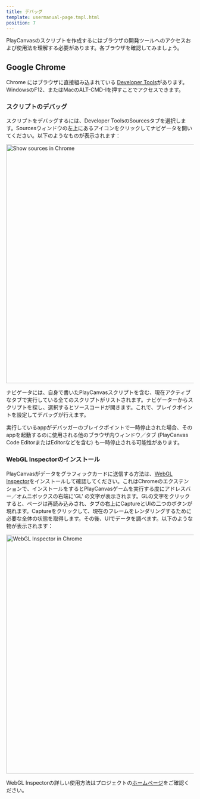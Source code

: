 ```yaml
---
title: デバッグ
template: usermanual-page.tmpl.html
position: 7
---
```


PlayCanvasのスクリプトを作成するにはブラウザの開発ツールへのアクセスおよび使用法を理解する必要があります。各ブラウザを確認してみましょう。

## Google Chrome

Chrome にはブラウザに直接組み込まれている [Developer Tools](https://developer.chrome.com/devtools)があります。WindowsのF12、またはMacのALT-CMD-Iを押すことでアクセスできます。

### スクリプトのデバッグ

スクリプトをデバッグするには、Developer ToolsのSourcesタブを選択します。Sourcesウィンドウの左上にあるアイコンをクリックしてナビゲータを開いてください。以下のようなものが表示されます：

<img alt="Show sources in Chrome" width="640" src="/images/platform/browser_chrome_view_sources.png"></img>

ナビゲータには、自身で書いたPlayCanvasスクリプトを含む、現在アクティブなタブで実行している全てのスクリプトがリストされます。ナビゲーターからスクリプトを探し、選択するとソースコードが開きます。これで、ブレイクポイントを設定してデバッグが行えます。

<div class="alert alert-info"> 実行しているappがデバッガーのブレイクポイントで一時停止された場合、そのappを起動するのに使用される他のブラウザ内ウィンドウ／タブ (PlayCanvas Code EditorまたはEditorなどを含む) も一時停止される可能性があります。 </div>

### WebGL Inspectorのインストール

PlayCanvasがデータをグラフィックカードに送信する方法は、[WebGL Inspector](https://chrome.google.com/webstore/detail/ogkcjmbhnfmlnielkjhedpcjomeaghda?utm_source=chrome-ntp-icon)をインストールして確認してください。これはChromeのエクステンションで、インストールをするとPlayCanvasゲームを実行する度にアドレスバー／オムニボックスの右端に'GL' の文字が表示されます。GLの文字をクリックすると、ページは再読み込みされ、タブの右上にCaptureとUIの二つのボタンが現れます。Captureをクリックして、現在のフレームをレンダリングするために必要な全体の状態を取得します。その後、UIでデータを調べます。以下のような物が表示されます：

<img alt="WebGL Inspector in Chrome" width="640" src="/images/platform/browser_chrome_webgl_inspector.jpg"></img>

WebGL Inspectorの詳しい使用方法はプロジェクトの[ホームページ](http://benvanik.github.com/WebGL-Inspector/)をご確認ください。

